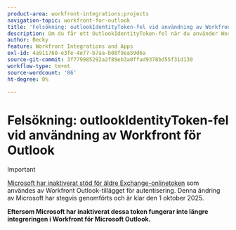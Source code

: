 ```yaml
---
product-area: workfront-integrations;projects
navigation-topic: workfront-for-outlook
title: 'Felsökning: outlookIdentityToken-fel vid användning av Workfront för Outlook'
description: Om du får ett OutlookIdentityToken-fel när du använder Workfront för Outlook måste du aktivera Microsoft 365-token för din organisation.
author: Becky
feature: Workfront Integrations and Apps
exl-id: 4a911760-e3fe-4e77-b7aa-b08f9ea59d6a
source-git-commit: 3f779985292a2f89eb3a0ffad9378bd55f31d130
workflow-type: tm+mt
source-wordcount: '86'
ht-degree: 0%

---
```


# Felsökning: outlookIdentityToken-fel vid användning av Workfront för Outlook

>[!IMPORTANT]
>
>[Microsoft har inaktiverat stöd för äldre Exchange-onlinetoken](https://learn.microsoft.com/en-us/office/dev/add-ins/outlook/faq-nested-app-auth-outlook-legacy-tokens) som användes av Workfront Outlook-tillägget för autentisering. Denna ändring av Microsoft har stegvis genomförts och är klar den 1 oktober 2025.
>
>**Eftersom Microsoft har inaktiverat dessa token fungerar inte längre integreringen i Workfront för Microsoft Outlook.**

